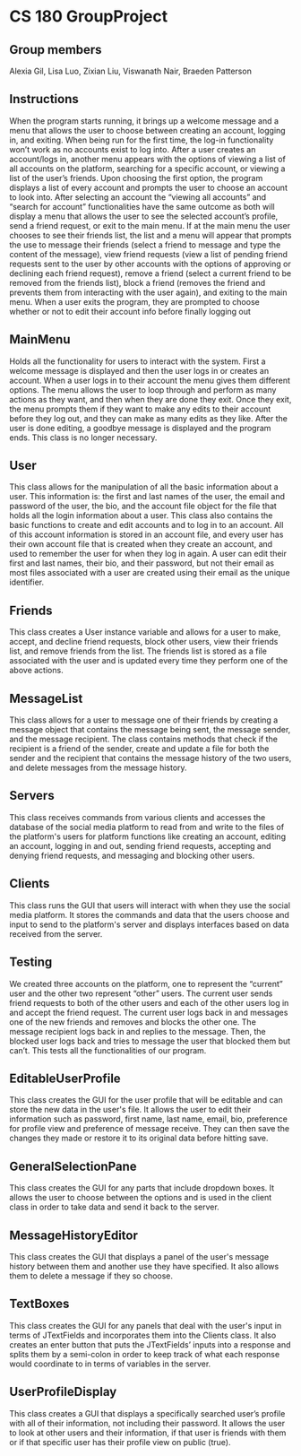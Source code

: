 # CS 180 GroupProject
## Group members

Alexia Gil, Lisa Luo, Zixian Liu, Viswanath Nair, Braeden Patterson

## Instructions

When the program starts running, it brings up a welcome message and a menu that allows the user to choose between creating an account, logging in, and exiting. When being run for the first time, the log-in functionality won’t work as no accounts exist to log into. After a user creates an account/logs in, another menu appears with the options of viewing a list of all accounts on the platform, searching for a specific account, or viewing a list of the user’s friends. Upon choosing the first option, the program displays a list of every account and prompts the user to choose an account to look into. After selecting an account the “viewing all accounts” and “search for account” functionalities have the same outcome as both will display a menu that allows the user to see the selected account’s profile, send a friend request, or exit to the main menu. If at the main menu the user chooses to see their friends list, the list and a menu will appear that prompts the use to message their friends (select a friend to message and type the content of the message), view friend requests (view a list of pending friend requests sent to the user by other accounts with the options of approving or declining each friend request), remove a friend (select a current friend to be removed from the friends list), block a friend (removes the friend and prevents them from interacting with the user again), and exiting to the main menu. When a user exits the program, they are prompted to choose whether or not to edit their account info before finally logging out

## MainMenu

Holds all the functionality for users to interact with the system. First a welcome message is displayed and then the user logs in or creates an account. When a user logs in to their account the menu gives them different options. The menu allows the user to loop through and perform as many actions as they want, and then when they are done they exit. Once they exit, the menu prompts them if they want to make any edits to their account before they log out, and they can make as many edits as they like. After the user is done editing, a goodbye message is displayed and the program ends. This class is no longer necessary.

## User

This class allows for the manipulation of all the basic information about a user. This information is: the first and last names of the user, the email and password of the user, the bio, and the account file object for the file that holds all the login information about a user. This class also contains the basic functions to create and edit accounts and to log in to an account. All of this account information is stored in an account file, and every user has their own account file that is created when they create an account, and used to remember the user for when they log in again. A user can edit their first and last names, their bio, and their password, but not their email as most files associated with a user are created using their email as the unique identifier.

## Friends

This class creates a User instance variable and allows for a user to make, accept, and decline friend requests, block other users, view their friends list, and remove friends from the list. The friends list is stored as a file associated with the user and is updated every time they perform one of the above actions.

## MessageList

This class allows for a user to message one of their friends by creating a message object that contains the message being sent, the message sender, and the message recipient. The class contains methods that check if the recipient is a friend of the sender, create and update a file for both the sender and the recipient that contains the message history of the two users, and delete messages from the message history.

## Servers

This class receives commands from various clients and accesses the database of the social media platform to read from and write to the files of the platform's users for platform functions like creating an account, editing an account, logging in and out, sending friend requests, accepting and denying friend requests, and messaging and blocking other users.

## Clients

This class runs the GUI that users will interact with when they use the social media platform. It stores the commands and data that the users choose and input to send to the platform's server and displays interfaces based on data received from the server.

## Testing

We created three accounts on the platform, one to represent the “current” user and the other two represent “other” users. The current user sends friend requests to both of the other users and each of the other users log in and accept the friend request. The current user logs back in and messages one of the new friends and removes and blocks the other one. The message recipient logs back in and replies to the message. Then, the blocked user logs back and tries to message the user that blocked them but can’t. This tests all the functionalities of our program.

## EditableUserProfile

This class creates the GUI for the user profile that will be editable and can store the new data in
the user's file. It allows the user to edit their information such as password, first name, last name, email, bio, preference for profile view and preference of message receive. They can then save the changes they made or restore it to its original data before hitting save.

## GeneralSelectionPane

This class creates the GUI for any parts that include dropdown boxes. It allows the user to choose between the options and is used in the client class in order to take data and send it back to the server.

## MessageHistoryEditor

This class creates the GUI that displays a panel of the user's message history between them and another use they have specified. It also allows them to delete a message if they so choose.

## TextBoxes

This class creates the GUI for any panels that deal with the user's input in terms of JTextFields and incorporates them into the Clients class. It also creates an enter button that puts the JTextFields’ inputs into a response and splits them by a semi-colon in order to keep track of what each response would coordinate to in terms of variables in the server.

## UserProfileDisplay

This class creates a GUI that displays a specifically searched user’s profile with all of their information, not including their password. It allows the user to look at other users and their information, if that user is friends with them or if that specific user has their profile view on public (true).


